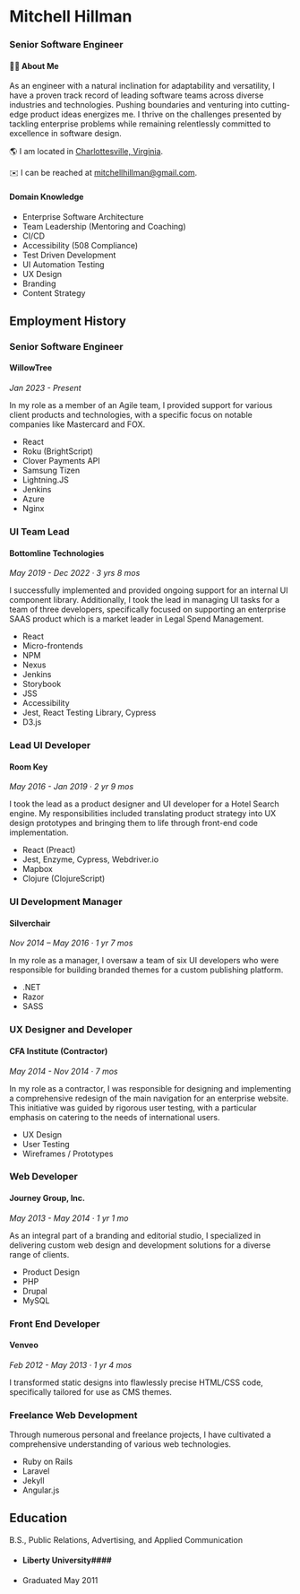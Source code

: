 # Mitchell Hillman

### Senior Software Engineer

#### 🧙‍♂️ About Me 
As an engineer with a natural inclination for adaptability and versatility, I have a proven track record of leading software teams across diverse industries and technologies. Pushing boundaries and venturing into cutting-edge product ideas energizes me. I thrive on the challenges presented by tackling enterprise problems while remaining relentlessly committed to excellence in software design.

🌎 I am located in [Charlottesville, Virginia](https://en.wikipedia.org/wiki/Charlottesville,_Virginia).

✉️ I can be reached at mitchellhillman@gmail.com.

#### Domain Knowledge

- Enterprise Software Architecture
- Team Leadership (Mentoring and Coaching)
- CI/CD
- Accessibility (508 Compliance)
- Test Driven Development
- UI Automation Testing 
- UX Design
- Branding
- Content Strategy

## Employment History


### Senior Software Engineer
#### WillowTree
_Jan 2023 - Present_

In my role as a member of an Agile team, I provided support for various client products and technologies, with a specific focus on notable companies like Mastercard and FOX.

- React
- Roku (BrightScript)
- Clover Payments API
- Samsung Tizen
- Lightning.JS
- Jenkins
- Azure
- Nginx

### UI Team Lead
#### Bottomline Technologies
_May 2019 - Dec 2022 · 3 yrs 8 mos_

I successfully implemented and provided ongoing support for an internal UI component library. Additionally, I took the lead in managing UI tasks for a team of three developers, specifically focused on supporting an enterprise SAAS product which is a market leader in Legal Spend Management.

- React
- Micro-frontends
- NPM
- Nexus
- Jenkins
- Storybook
- JSS
- Accessibility 
- Jest, React Testing Library, Cypress
- D3.js

### Lead UI Developer
#### Room Key
_May 2016 - Jan 2019 · 2 yr 9 mos_

I took the lead as a product designer and UI developer for a Hotel Search engine. My responsibilities included translating product strategy into UX design prototypes and bringing them to life through front-end code implementation.

- React (Preact)
- Jest, Enzyme, Cypress, Webdriver.io
- Mapbox
- Clojure (ClojureScript)

### UI Development Manager
#### Silverchair
_Nov 2014 – May 2016 · 1 yr 7 mos_

In my role as a manager, I oversaw a team of six UI developers who were responsible for building branded themes for a custom publishing platform.

- .NET
- Razor
- SASS

### UX Designer and Developer
#### CFA Institute (Contractor)
_May 2014 - Nov 2014 · 7 mos_

In my role as a contractor, I was responsible for designing and implementing a comprehensive redesign of the main navigation for an enterprise website. This initiative was guided by rigorous user testing, with a particular emphasis on catering to the needs of international users.

- UX Design 
- User Testing
- Wireframes / Prototypes

### Web Developer
#### Journey Group, Inc.
_May 2013 - May 2014 · 1 yr 1 mo_

As an integral part of a branding and editorial studio, I specialized in delivering custom web design and development solutions for a diverse range of clients.

- Product Design
- PHP 
- Drupal 
- MySQL

### Front End Developer
#### Venveo
_Feb 2012 - May 2013 · 1 yr 4 mos_

I transformed static designs into flawlessly precise HTML/CSS code, specifically tailored for use as CMS themes.

### Freelance Web Development

Through numerous personal and freelance projects, I have cultivated a comprehensive understanding of various web technologies.

- Ruby on Rails
- Laravel
- Jekyll
- Angular.js

## Education
B.S., Public Relations, Advertising, and Applied Communication
- #### Liberty University#### 
- Graduated May 2011